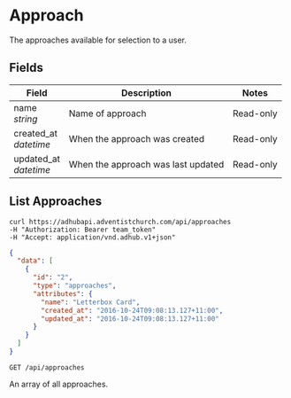 # Approach

The approaches available for selection to a user.

## Fields

Field | Description | Notes
----- | ----------- | -----
name<br> *string* | Name of approach | Read-only
created_at<br> *datetime* | When the approach was created | Read-only
updated_at<br> *datetime* | When the approach was last updated | Read-only

## List Approaches
```shell
curl https://adhubapi.adventistchurch.com/api/approaches
-H "Authorization: Bearer team_token"
-H "Accept: application/vnd.adhub.v1+json"
```
```json
{
  "data": [
    {
      "id": "2",
      "type": "approaches",
      "attributes": {
        "name": "Letterbox Card",
        "created_at": "2016-10-24T09:08:13.127+11:00",
        "updated_at": "2016-10-24T09:08:13.127+11:00"
      }
    }
  ]
}
```

`GET /api/approaches`

An array of all approaches.